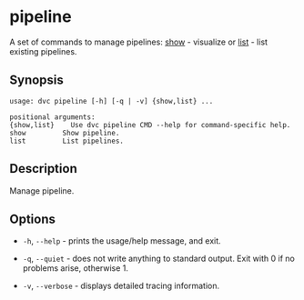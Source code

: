 # pipeline

A set of commands to manage pipelines: [show](#show) - visualize or [list](#list) - list
existing pipelines.

## Synopsis

```usage
usage: dvc pipeline [-h] [-q | -v] {show,list} ...

positional arguments:
{show,list}    Use dvc pipeline CMD --help for command-specific help.
show         Show pipeline.
list         List pipelines.
```

## Description

Manage pipeline.

## Options

- `-h`, `--help` - prints the usage/help message, and exit.

- `-q`, `--quiet` - does not write anything to standard output. Exit with 0 if
  no problems arise, otherwise 1.

- `-v`, `--verbose` - displays detailed tracing information.
